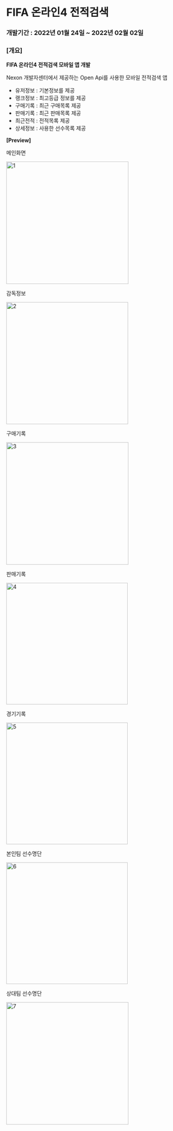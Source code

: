 # FIFA 온라인4 전적검색
### 개발기간 : 2022년 01월 24일 ~ 2022년 02월 02일

### [개요]

**FIFA 온라인4 전적검색 모바일 앱 개발**

Nexon 개발자센터에서 제공하는 Open Api를 사용한 모바일 전적검색 앱

* 유저정보 : 기본정보를 제공
* 랭크정보 : 최고등급 정보를 제공
* 구매기록 : 최근 구매목록 제공
* 판매기록 : 최근 판매목록 제공
* 최근전적 : 전적목록 제공
* 상세정보 : 사용한 선수목록 제공

**[Preview]**

메인화면

<img width="324" alt="1" src="https://user-images.githubusercontent.com/72050086/152143245-543dfef1-2f2e-4c1b-90ad-e314a622bb24.png">

감독정보

<img width="323" alt="2" src="https://user-images.githubusercontent.com/72050086/152143246-7235f00e-bb87-401a-98ef-bc2705686601.png">

구매기록

<img width="324" alt="3" src="https://user-images.githubusercontent.com/72050086/152143228-d59bcea6-615a-43bb-857c-39624fe7f654.png">

판매기록

<img width="322" alt="4" src="https://user-images.githubusercontent.com/72050086/152143235-dc6b807d-9e31-4f8d-9125-1b346934aefa.png">

경기기록

<img width="322" alt="5" src="https://user-images.githubusercontent.com/72050086/152143651-e91de673-d2f9-4cef-b9cf-cea60c9627b9.png">

본인팀 선수명단

<img width="322" alt="6" src="https://user-images.githubusercontent.com/72050086/152143666-b332d292-a981-4475-bae3-8ede7dd1c210.png">

상대팀 선수명단

<img width="324" alt="7" src="https://user-images.githubusercontent.com/72050086/152143673-e983d1aa-13db-4548-924e-c36e2c87e751.png">
